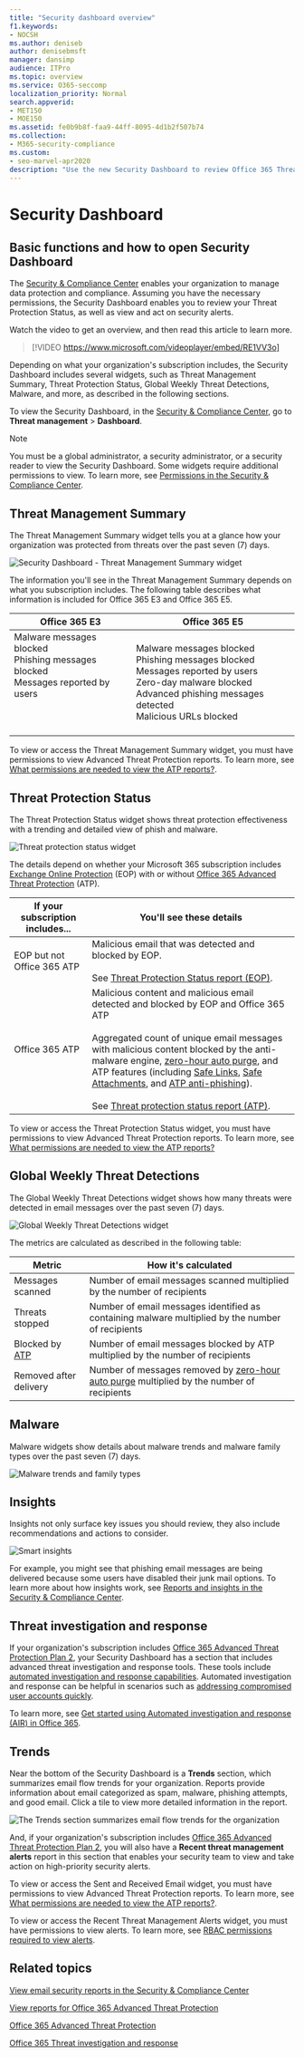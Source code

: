 ```yaml
---
title: "Security dashboard overview"
f1.keywords:
- NOCSH
ms.author: deniseb
author: denisebmsft
manager: dansimp
audience: ITPro
ms.topic: overview
ms.service: O365-seccomp
localization_priority: Normal
search.appverid:
- MET150
- MOE150
ms.assetid: fe0b9b8f-faa9-44ff-8095-4d1b2f507b74
ms.collection:
- M365-security-compliance
ms.custom:
- seo-marvel-apr2020
description: "Use the new Security Dashboard to review Office 365 Threat Protection Status, and view and act on security alerts."
---
```


# Security Dashboard

## Basic functions and how to open Security Dashboard

The [Security & Compliance Center](../../compliance/go-to-the-securitycompliance-center.md) enables your organization to manage data protection and compliance. Assuming you have the necessary permissions, the Security Dashboard enables you to review your Threat Protection Status, as well as view and act on security alerts.

Watch the video to get an overview, and then read this article to learn more.

> [!VIDEO https://www.microsoft.com/videoplayer/embed/RE1VV3o]

Depending on what your organization's subscription includes, the Security Dashboard includes several widgets, such as Threat Management Summary, Threat Protection Status, Global Weekly Threat Detections, Malware, and more, as described in the following sections.

To view the Security Dashboard, in the [Security & Compliance Center](../../compliance/go-to-the-securitycompliance-center.md), go to **Threat management** \> **Dashboard**.

> [!NOTE]
> You must be a global administrator, a security administrator, or a security reader to view the Security Dashboard. Some widgets require additional permissions to view. To learn more, see [Permissions in the Security & Compliance Center](permissions-in-the-security-and-compliance-center.md).

## Threat Management Summary

The Threat Management Summary widget tells you at a glance how your organization was protected from threats over the past seven (7) days.

![Security Dashboard - Threat Management Summary widget](../../media/SecDash-ThreatMgmtSummary.png)

The information you'll see in the Threat Management Summary depends on what you subscription includes. The following table describes what information is included for Office 365 E3 and Office 365 E5.

|Office 365 E3|Office 365 E5|
|---|---|
|Malware messages blocked<br/>Phishing messages blocked<br>Messages reported by users<br><br><br><br>|Malware messages blocked<br>Phishing messages blocked<br>Messages reported by users<br>Zero-day malware blocked<br>Advanced phishing messages detected<br>Malicious URLs blocked|

To view or access the Threat Management Summary widget, you must have permissions to view Advanced Threat Protection reports. To learn more, see [What permissions are needed to view the ATP reports?](view-reports-for-atp.md#what-permissions-are-needed-to-view-the-atp-reports).

## Threat Protection Status

The Threat Protection Status widget shows threat protection effectiveness with a trending and detailed view of phish and malware.

![Threat protection status widget](../../media/tpswidget.png)

The details depend on whether your Microsoft 365 subscription includes [Exchange Online Protection](exchange-online-protection-overview.md) (EOP) with or without [Office 365 Advanced Threat Protection](office-365-atp.md) (ATP).

|If your subscription includes...|You'll see these details|
|---|---|
|EOP but not Office 365 ATP|Malicious email that was detected and blocked by EOP.<br><br> See [Threat Protection Status report (EOP)](view-email-security-reports.md#threat-protection-status-report).|
|Office 365 ATP|Malicious content and malicious email detected and blocked by EOP and Office 365 ATP<br><br>Aggregated count of unique email messages with malicious content blocked by the anti-malware engine, [zero-hour auto purge](zero-hour-auto-purge.md), and ATP features (including [Safe Links](atp-safe-links.md), [Safe Attachments](atp-safe-attachments.md), and [ATP anti-phishing](set-up-anti-phishing-policies.md#exclusive-settings-in-atp-anti-phishing-policies)).<br><br>See [Threat protection status report (ATP)](view-reports-for-atp.md#threat-protection-status-report).|

To view or access the Threat Protection Status widget, you must have permissions to view Advanced Threat Protection reports. To learn more, see [What permissions are needed to view the ATP reports?](view-reports-for-atp.md#what-permissions-are-needed-to-view-the-atp-reports)

## Global Weekly Threat Detections

The Global Weekly Threat Detections widget shows how many threats were detected in email messages over the past seven (7) days.

![Global Weekly Threat Detections widget](../../media/globalweeklythreatdetections.png)

The metrics are calculated as described in the following table:

|Metric|How it's calculated|
|---|---|
|Messages scanned|Number of email messages scanned multiplied by the number of recipients|
|Threats stopped|Number of email messages identified as containing malware multiplied by the number of recipients|
|Blocked by [ATP](office-365-atp.md)|Number of email messages blocked by ATP multiplied by the number of recipients|
|Removed after delivery|Number of messages removed by [zero-hour auto purge](zero-hour-auto-purge.md) multiplied by the number of recipients|

## Malware

Malware widgets show details about malware trends and malware family types over the past seven (7) days.

![Malware trends and family types](../../media/malwarewidgetatpe5.png)

## Insights

Insights not only surface key issues you should review, they also include recommendations and actions to consider.

![Smart insights](../../media/smartinsights.png)

For example, you might see that phishing email messages are being delivered because some users have disabled their junk mail options. To learn more about how insights work, see [Reports and insights in the Security & Compliance Center](reports-and-insights-in-security-and-compliance.md).

## Threat investigation and response

If your organization's subscription includes  [Office 365 Advanced Threat Protection Plan 2](office-365-ti.md), your Security Dashboard has a section that includes advanced threat investigation and response tools. These tools include [automated investigation and response capabilities](automated-investigation-response-office.md). Automated investigation and response can be helpful in scenarios such as [addressing compromised user accounts quickly](address-compromised-users-quickly.md).

To learn more, see [Get started using Automated investigation and response (AIR) in Office 365](office-365-air.md).

## Trends

Near the bottom of the Security Dashboard is a **Trends** section, which summarizes email flow trends for your organization. Reports provide information about email categorized as spam, malware, phishing attempts, and good email. Click a tile to view more detailed information in the report.

![The Trends section summarizes email flow trends for the organization](../../media/trends.png)

And, if your organization's subscription includes [Office 365 Advanced Threat Protection Plan 2](office-365-ti.md), you will also have a **Recent threat management alerts** report in this section that enables your security team to view and take action on high-priority security alerts.

To view or access the Sent and Received Email widget, you must have permissions to view Advanced Threat Protection reports. To learn more, see [What permissions are needed to view the ATP reports?](view-reports-for-atp.md#what-permissions-are-needed-to-view-the-atp-reports).

To view or access the Recent Threat Management Alerts widget, you must have permissions to view alerts. To learn more, see [RBAC permissions required to view alerts](../../compliance/alert-policies.md#rbac-permissions-required-to-view-alerts).

## Related topics

[View email security reports in the Security & Compliance Center](view-email-security-reports.md)

[View reports for Office 365 Advanced Threat Protection](view-reports-for-atp.md)

[Office 365 Advanced Threat Protection](office-365-atp.md)

[Office 365 Threat investigation and response](office-365-ti.md)
